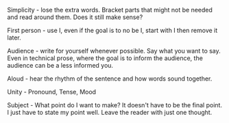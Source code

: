 Simplicity - lose the extra words. Bracket parts that might not be needed and read around them. Does it still make sense?

First person - use I, even if the goal is to no be I, start with I then remove it later.

Audience - write for yourself whenever possible. Say what you want to say. Even in technical prose, where the goal is to inform the audience, the audience can be a less informed you.

Aloud - hear the rhythm of the sentence and how words sound together.

Unity - Pronound, Tense, Mood

Subject - What point do I want to make? It doesn't have to be the final point. I just have to state my point well. Leave the reader with just one thought.
